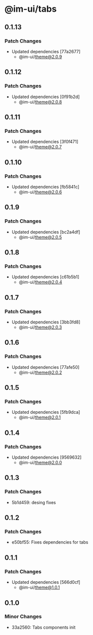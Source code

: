 # @im-ui/tabs

## 0.1.13

### Patch Changes

- Updated dependencies [77a2677]
  - @im-ui/theme@2.0.9

## 0.1.12

### Patch Changes

- Updated dependencies [0f91b2d]
  - @im-ui/theme@2.0.8

## 0.1.11

### Patch Changes

- Updated dependencies [3f0f471]
  - @im-ui/theme@2.0.7

## 0.1.10

### Patch Changes

- Updated dependencies [fb5841c]
  - @im-ui/theme@2.0.6

## 0.1.9

### Patch Changes

- Updated dependencies [bc2a4df]
  - @im-ui/theme@2.0.5

## 0.1.8

### Patch Changes

- Updated dependencies [c61b5b1]
  - @im-ui/theme@2.0.4

## 0.1.7

### Patch Changes

- Updated dependencies [3bb3fd8]
  - @im-ui/theme@2.0.3

## 0.1.6

### Patch Changes

- Updated dependencies [77afe50]
  - @im-ui/theme@2.0.2

## 0.1.5

### Patch Changes

- Updated dependencies [5fb9dca]
  - @im-ui/theme@2.0.1

## 0.1.4

### Patch Changes

- Updated dependencies [9569632]
  - @im-ui/theme@2.0.0

## 0.1.3

### Patch Changes

- 5b1d459: desing fixes

## 0.1.2

### Patch Changes

- e50bf55: Fixes dependencies for tabs

## 0.1.1

### Patch Changes

- Updated dependencies [566d0cf]
  - @im-ui/theme@1.0.1

## 0.1.0

### Minor Changes

- 33a2560: Tabs components init
